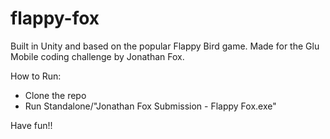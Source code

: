 # flappy-fox
Built in Unity and based on the popular Flappy Bird game. Made for the Glu Mobile coding challenge by Jonathan Fox.

How to Run:
- Clone the repo
- Run Standalone/"Jonathan Fox Submission - Flappy Fox.exe"

Have fun!!
